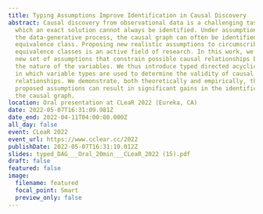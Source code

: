 ```yaml
---
title: Typing Assumptions Improve Identification in Causal Discovery
abstract: Causal discovery from observational data is a challenging task to
  which an exact solution cannot always be identified. Under assumptions about
  the data-generative process, the causal graph can often be identified up to an
  equivalence class. Proposing new realistic assumptions to circumscribe such
  equivalence classes is an active field of research. In this work, we propose a
  new set of assumptions that constrain possible causal relationships based on
  the nature of the variables. We thus introduce typed directed acyclic graphs,
  in which variable types are used to determine the validity of causal
  relationships. We demonstrate, both theoretically and empirically, that the
  proposed assumptions can result in significant gains in the identification of
  the causal graph.
location: Oral presentation at CLeaR 2022 (Eureka, CA)
date: 2022-05-07T16:31:09.981Z
date_end: 2022-04-11T04:00:00.000Z
all_day: false
event: CLeaR 2022
event_url: https://www.cclear.cc/2022
publishDate: 2022-05-07T16:31:10.012Z
slides: typed_DAG___Oral_20min___CLeaR_2022 (15).pdf
draft: false
featured: false
image:
  filename: featured
  focal_point: Smart
  preview_only: false
---
```

